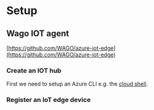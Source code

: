 # Setup

## Wago IOT agent

[https://github.com/WAGO/azure-iot-edge](https://github.com/WAGO/azure-iot-edge)

### Create an IOT hub

First we need to setup an Azure CLI e.g. the [cloud shell](http://127.0.0.1:5000/o/7bZwYnIALlIEM4J6H1cL/s/YRovJybeVPYdm7pRo2It/).



### Register an IoT edge device





###
